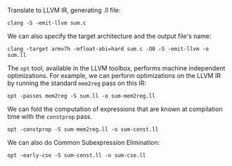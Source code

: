 Translate to LLVM IR, generating .ll file:

`clang -S -emit-llvm sum.c`

We can also specify the target architecture and the output file's name:

`clang -target armv7h -mfloat-abi=hard sum.c -O0 -S -emit-llvm -o sum.ll`

The `opt` tool, available in the LLVM toolbox, performs machine independent optimizations. For example, we can perform optimizations on the LLVM IR by running the standard `mem2reg` pass on this IR:

`opt -passes mem2reg -S sum.ll -o sum-mem2reg.ll`

We can fold the computation of expressions that are known at compilation time with the `constprop` pass.

`opt -constprop -S sum-mem2reg.ll -o sum-const.ll`

We can also do Common Subexpression Elimination:

`opt -early-cse -S sum-const.ll -o sum-cse.ll`
